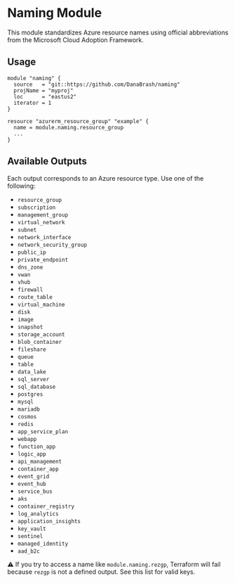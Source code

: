 
# Naming Module

This module standardizes Azure resource names using official abbreviations from the Microsoft Cloud Adoption Framework.

## Usage

```hcl
module "naming" {
  source   = "git::https://github.com/DanaBrash/naming"
  projName = "myproj"
  loc      = "eastus2"
  iterator = 1
}

resource "azurerm_resource_group" "example" {
  name = module.naming.resource_group
  ...
}
```

## Available Outputs

Each output corresponds to an Azure resource type. Use one of the following:

- `resource_group`
- `subscription`
- `management_group`
- `virtual_network`
- `subnet`
- `network_interface`
- `network_security_group`
- `public_ip`
- `private_endpoint`
- `dns_zone`
- `vwan`
- `vhub`
- `firewall`
- `route_table`
- `virtual_machine`
- `disk`
- `image`
- `snapshot`
- `storage_account`
- `blob_container`
- `fileshare`
- `queue`
- `table`
- `data_lake`
- `sql_server`
- `sql_database`
- `postgres`
- `mysql`
- `mariadb`
- `cosmos`
- `redis`
- `app_service_plan`
- `webapp`
- `function_app`
- `logic_app`
- `api_management`
- `container_app`
- `event_grid`
- `event_hub`
- `service_bus`
- `aks`
- `container_registry`
- `log_analytics`
- `application_insights`
- `key_vault`
- `sentinel`
- `managed_identity`
- `aad_b2c`

⚠️ If you try to access a name like `module.naming.rezgp`, Terraform will fail because `rezgp` is not a defined output. See this list for valid keys.

